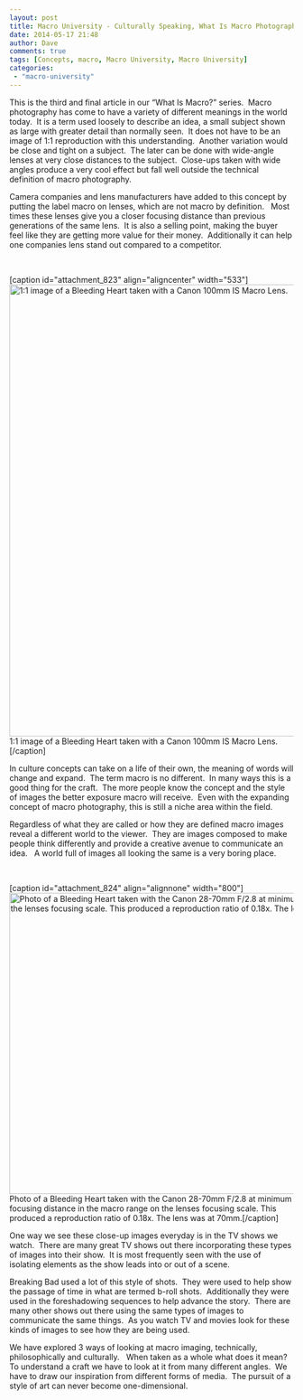```yaml
---
layout: post
title: Macro University - Culturally Speaking, What Is Macro Photography
date: 2014-05-17 21:48
author: Dave
comments: true
tags: [Concepts, macro, Macro University, Macro University]
categories:
 - "macro-university"
---
```

<p style="text-align: left;" align="center">This is the third and final article in our “What Is Macro?” series.  Macro photography has come to have a variety of different meanings in the world today.  It is a term used loosely to describe an idea, a small subject shown as large with greater detail than normally seen.  It does not have to be an image of 1:1 reproduction with this understanding.  Another variation would be close and tight on a subject.  The later can be done with wide-angle lenses at very close distances to the subject.  Close-ups taken with wide angles produce a very cool effect but fall well outside the technical definition of macro photography.</p>
<p style="text-align: left;">Camera companies and lens manufacturers have added to this concept by putting the label macro on lenses, which are not macro by definition.   Most times these lenses give you a closer focusing distance than previous generations of the same lens.  It is also a selling point, making the buyer feel like they are getting more value for their money.  Additionally it can help one companies lens stand out compared to a competitor.</p>
&nbsp;

[caption id="attachment_823" align="aligncenter" width="533"]<a href="http://thecloseupproject.com/wp-content/uploads/2014/05/SV745571.jpg"><img class="size-full wp-image-823 " alt="1:1 image of a Bleeding Heart taken with a Canon 100mm IS Macro Lens." src="http://thecloseupproject.com/wp-content/uploads/2014/05/SV745571.jpg" width="533" height="800" /></a> 1:1 image of a Bleeding Heart taken with a Canon 100mm IS Macro Lens.[/caption]

In culture concepts can take on a life of their own, the meaning of words will change and expand.  The term macro is no different.  In many ways this is a good thing for the craft.  The more people know the concept and the style of images the better exposure macro will receive.  Even with the expanding concept of macro photography, this is still a niche area within the field.

Regardless of what they are called or how they are defined macro images reveal a different world to the viewer.  They are images composed to make people think differently and provide a creative avenue to communicate an idea.   A world full of images all looking the same is a very boring place.

&nbsp;

[caption id="attachment_824" align="alignnone" width="800"]<a href="http://thecloseupproject.com/wp-content/uploads/2014/05/IMG_3482.jpg"><img class="size-full wp-image-824" alt="Photo of a Bleeding Heart taken with the Canon 28-70mm F/2.8 at minimum focusing distance in the macro range on the lenses focusing scale.   This produced a reproduction ratio of 0.18x.  The lens was at 70mm." src="http://thecloseupproject.com/wp-content/uploads/2014/05/IMG_3482.jpg" width="800" height="533" /></a> Photo of a Bleeding Heart taken with the Canon 28-70mm F/2.8 at minimum focusing distance in the macro range on the lenses focusing scale. This produced a reproduction ratio of 0.18x. The lens was at 70mm.[/caption]

One way we see these close-up images everyday is in the TV shows we watch.  There are many great TV shows out there incorporating these types of images into their show.  It is most frequently seen with the use of isolating elements as the show leads into or out of a scene.

Breaking Bad used a lot of this style of shots.  They were used to help show the passage of time in what are termed b-roll shots.  Additionally they were used in the foreshadowing sequences to help advance the story.  There are many other shows out there using the same types of images to communicate the same things.  As you watch TV and movies look for these kinds of images to see how they are being used.

We have explored 3 ways of looking at macro imaging, technically, philosophically and culturally.   When taken as a whole what does it mean?  To understand a craft we have to look at it from many different angles.  We have to draw our inspiration from different forms of media.  The pursuit of a style of art can never become one-dimensional.
